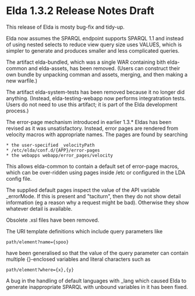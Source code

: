 Elda 1.3.2 Release Notes Draft
==============================

This release of Elda is mosty bug-fix and tidy-up.

Elda now assumes the SPARQL endpoint supports SPARQL 1.1
and instead of using nested selects to reduce view
query size uses VALUES, which is simpler to generate
and produces smaller and less complicated queries.

The artifact elda-bundled, which was a single WAR
containing bith elda-common and elda-assets, has been
removed. (Users can construct their own bundle by
unpacking comman and assets, merging, and then making
a new warfile.)

The artifact elda-system-tests has been removed
because it no longer did anything. (Instead, 
elda-testing-webapp now performs integratration tests.
Users do not need to use this artifact; it is part of
the Elda development process.)

The error-page mechanism introduced in earlier 1.3.*
Eldas has been revised as it was unsatisfactory.
Instead, error pages are rendered from velocity macros
with appropriate names. The pages are found by searching

	* the user-specified _velocityPath
	* /etc/elda/conf.d/{APP}/error-pages
	* the webapps webapp/error_pages/velocity 

This allows elda-common to contain a default set
of error-page macros, which can be over-ridden using
pages inside /etc or configured in the LDA config file.

The supplied default pages inspect the value of the API
variable _errorMode. If this is present and "taciturn", 
then they do not show detail information (eg a reason why a
request might be bad). Otherwise they show whatever
detail is available.

Obsolete .xsl files have been removed.

The URI template definitions which include query
parameters like

	path/element?name={spoo}

have been generalised so that the value of the query parameter
can contain multiple {}-enclosed variables and literal
characters such as

	path/element?where={x},{y}

A bug in the handling of default languages with _lang which
caused Elda to generate inappropriate SPARQL with unbound
variables in it has been fixed.




